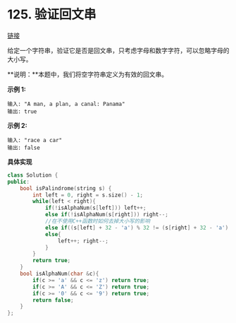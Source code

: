# 125. 验证回文串

[链接](https://leetcode-cn.com/problems/valid-palindrome/description/)

给定一个字符串，验证它是否是回文串，只考虑字母和数字字符，可以忽略字母的大小写。

**说明：**本题中，我们将空字符串定义为有效的回文串。

**示例 1:**

```
输入: "A man, a plan, a canal: Panama"
输出: true
```

**示例 2:**

```
输入: "race a car"
输出: false
```

**具体实现**

```c++
class Solution {
public:
    bool isPalindrome(string s) {
        int left = 0, right = s.size() - 1;
        while(left < right){
            if(!isAlphaNum(s[left])) left++;
            else if(!isAlphaNum(s[right])) right--;
            //在不使用C++函数时如何去掉大小写的影响
            else if((s[left] + 32 - 'a') % 32 != (s[right] + 32 - 'a') % 32) return false;
            else{
                left++; right--;
            }
        }
        return true;
    }
    bool isAlphaNum(char &c){
        if(c >= 'a' && c <= 'z') return true;
        if(c >= 'A' && c <= 'Z') return true;
        if(c >= '0' && c <= '9') return true;
        return false;
    }
};
```

